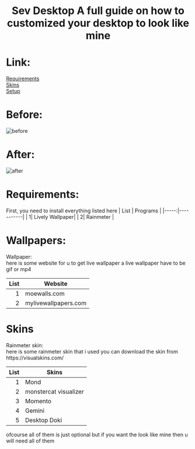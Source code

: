<h1 align="center">
  Sev Desktop<br\>
  A full guide on how to customized your desktop to look like mine
</h1>

# Link:
[Requirements](https://github.com/ImSev/sev-desktop#requirements)  <br />
[Skins](https://github.com/ImSev/sev-desktop#skins) <br />
[Setup](https://github.com/ImSev/sev-desktop)


# Before:
<img alt="before" src="https://i.ibb.co/ydKrrY9/image.png">

# After:
<img alt="after" src="https://i.postimg.cc/Kc7tK8Jj/image.png">

# Requirements:
First, you need to install everything listed here
| List | Programs |
|-----:|-----------|
|     1| Lively Wallpaper|
|     2| Rainmeter    |

# Wallpapers:
<summary>Wallpaper:</summary>
here is some website for u to get live wallpaper
a live wallpaper have to be gif or mp4

| List | Website |
|-----:|-----------|
|     1| moewalls.com |
|     2| mylivewallpapers.com    |

# Skins
<summary>Rainmeter skin:</summary>
here is some rainmeter skin that i used
you can download the skin from https://visualskins.com/

| List | Skins |
|-----:|-----------|
|     1| Mond|
|     2| monstercat visualizer    |
|     3| Momento       |
|     4| Gemini|
|     5| Desktop Doki|

ofcourse all of them is just optional but if you want the look like mine then u will need all of them


